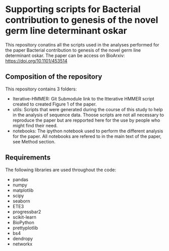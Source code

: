 # Supporting scripts for Bacterial contribution to genesis of the novel germ line determinant oskar
This repository conatins all the scripts used in the analyses performed for the paper Bacterial contribution to genesis of the novel germ line determinant oskar. 
The paper can be access on BioArxiv: https://doi.org/10.1101/453514

## Composition of the repository
This repository contains 3 folders:
* Iterative-HMMER: Git Submodule link to the Itterative HMMER script created to created Figure 1 of the paper. 
* utils: Scripts that were generated during the course of this study to help in the analysis of sequence data. Thoose scripts are not all necessary to reproduce the paper but are repported here for the use by people who might find their need. 
* notebooks: The ipython notebook used to perform the different analysis for the paper. All notebooks are refered to in the main text of the paper, see Method section.

## Requirements
The following libraries are used throughout the code:
* pandas
* numpy
* matplotlib
* scipy
* seaborn
* ETE3
* progressbar2
* scikit-learn
* BioPython
* prettyplotlib
* bs4
* dendropy
* networkx

